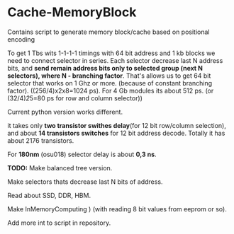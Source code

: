 # Cache-MemoryBlock
Contains script to generate memory block/cache based on positional encoding

To get 1 Tbs wits 1-1-1-1 timings with 64 bit address and 1 kb blocks we need to connect selector in series.
Each selector decrease last N address bits, and **send remain address bits only to selected group (next N selectors), where N - branching factor**.
That's allows us to get 64 bit selector that works on 1 Ghz or more. (because of constant branching factor).
((256/4)x2x8=1024 ps).
For 4 Gb modules its about 512 ps. (or (32/4)*2*5=80 ps for row and column selector))


Current python version works different.

it takes only **two transistor swithes delay**(for 12 bit row/column selection), and about **14 transistors switches** for 12 bit address decode.
Totally it has about 2176 transistors.

For **180nm** (osu018) selector delay is about **0,3 ns**. 

**TODO:** Make balanced tree version.

Make selectors thats decrease last N bits of address.

Read about SSD, DDR, HBM.

Make InMemoryComputing ) (with reading 8 bit values from eeprom or so).

Add more int to script in repository.
